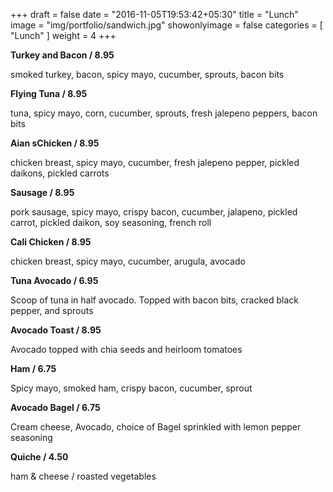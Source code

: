 +++
draft = false
date = "2016-11-05T19:53:42+05:30"
title = "Lunch"
image = "img/portfolio/sandwich.jpg"
showonlyimage = false
categories = [ "Lunch" ]
weight = 4
+++



  **Turkey and Bacon / 8.95**

  smoked turkey, bacon, spicy mayo, cucumber, sprouts, bacon bits

  **Flying Tuna / 8.95**

  tuna, spicy mayo, corn, cucumber, sprouts, fresh jalepeno peppers, bacon bits

  **Aian sChicken  / 8.95**

  chicken breast, spicy mayo, cucumber, fresh jalepeno pepper, pickled daikons, pickled carrots

  **Sausage / 8.95**

  pork sausage, spicy mayo, crispy bacon, cucumber, jalapeno, pickled carrot, pickled daikon, soy seasoning, french roll

  **Cali Chicken / 8.95**

  chicken breast, spicy mayo, cucumber, arugula, avocado

  **Tuna Avocado / 6.95**

  Scoop of tuna in half avocado. Topped with bacon bits, cracked black pepper, and sprouts

  **Avocado Toast / 8.95**

  Avocado topped with chia seeds and heirloom tomatoes

  **Ham / 6.75**

  Spicy mayo, smoked ham, crispy bacon, cucumber, sprout

  **Avocado Bagel / 6.75**

  Cream cheese, Avocado, choice of Bagel sprinkled with lemon pepper seasoning

  **Quiche / 4.50**

  ham & cheese / roasted vegetables